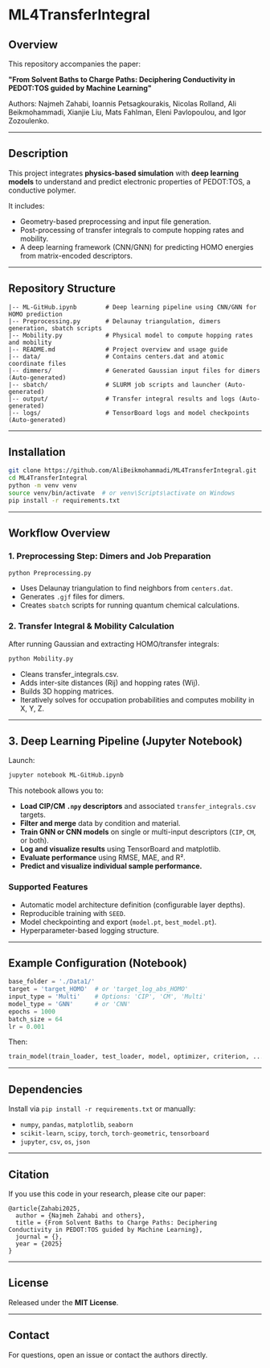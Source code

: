 # ML4TransferIntegral

## Overview
This repository accompanies the paper:

**"From Solvent Baths to Charge Paths: Deciphering Conductivity in PEDOT:TOS guided by Machine Learning"**

Authors: Najmeh Zahabi, Ioannis Petsagkourakis, Nicolas Rolland, Ali Beikmohammadi, Xianjie Liu, Mats Fahlman, Eleni Pavlopoulou, and Igor Zozoulenko.

---

## Description

This project integrates **physics-based simulation** with **deep learning models** to understand and predict electronic properties of PEDOT:TOS, a conductive polymer.

It includes:
- Geometry-based preprocessing and input file generation.
- Post-processing of transfer integrals to compute hopping rates and mobility.
- A deep learning framework (CNN/GNN) for predicting HOMO energies from matrix-encoded descriptors.

---

## Repository Structure

```
|-- ML-GitHub.ipynb        # Deep learning pipeline using CNN/GNN for HOMO prediction
|-- Preprocessing.py       # Delaunay triangulation, dimers generation, sbatch scripts
|-- Mobility.py            # Physical model to compute hopping rates and mobility
|-- README.md              # Project overview and usage guide
|-- data/                  # Contains centers.dat and atomic coordinate files
|-- dimmers/               # Generated Gaussian input files for dimers (Auto-generated)
|-- sbatch/                # SLURM job scripts and launcher (Auto-generated)
|-- output/                # Transfer integral results and logs (Auto-generated)
|-- logs/                  # TensorBoard logs and model checkpoints (Auto-generated)
```

---

## Installation

```bash
git clone https://github.com/AliBeikmohammadi/ML4TransferIntegral.git
cd ML4TransferIntegral
python -m venv venv
source venv/bin/activate  # or venv\Scripts\activate on Windows
pip install -r requirements.txt
```

---

## Workflow Overview

### 1. Preprocessing Step: Dimers and Job Preparation
```bash
python Preprocessing.py
```
- Uses Delaunay triangulation to find neighbors from `centers.dat`.
- Generates `.gjf` files for dimers.
- Creates `sbatch` scripts for running quantum chemical calculations.

### 2. Transfer Integral & Mobility Calculation
After running Gaussian and extracting HOMO/transfer integrals:
```bash
python Mobility.py
```
- Cleans transfer_integrals.csv.
- Adds inter-site distances (Rij) and hopping rates (Wij).
- Builds 3D hopping matrices.
- Iteratively solves for occupation probabilities and computes mobility in X, Y, Z.

---

## 3. Deep Learning Pipeline (Jupyter Notebook)

Launch:
```bash
jupyter notebook ML-GitHub.ipynb
```

This notebook allows you to:
- **Load CIP/CM `.npy` descriptors** and associated `transfer_integrals.csv` targets.
- **Filter and merge** data by condition and material.
- **Train GNN or CNN models** on single or multi-input descriptors (`CIP`, `CM`, or both).
- **Log and visualize results** using TensorBoard and matplotlib.
- **Evaluate performance** using RMSE, MAE, and R².
- **Predict and visualize individual sample performance.**

### Supported Features
- Automatic model architecture definition (configurable layer depths).
- Reproducible training with `SEED`.
- Model checkpointing and export (`model.pt`, `best_model.pt`).
- Hyperparameter-based logging structure.

---

## Example Configuration (Notebook)
```python
base_folder = './Data1/'
target = 'target_HOMO'  # or 'target_log_abs_HOMO'
input_type = 'Multi'    # Options: 'CIP', 'CM', 'Multi'
model_type = 'GNN'      # or 'CNN'
epochs = 1000
batch_size = 64
lr = 0.001
```

Then:
```python
train_model(train_loader, test_loader, model, optimizer, criterion, ...)
```

---

## Dependencies

Install via `pip install -r requirements.txt` or manually:
- `numpy`, `pandas`, `matplotlib`, `seaborn`
- `scikit-learn`, `scipy`, `torch`, `torch-geometric`, `tensorboard`
- `jupyter`, `csv`, `os`, `json`

---

## Citation
If you use this code in your research, please cite our paper:
```
@article{Zahabi2025,
  author = {Najmeh Zahabi and others},
  title = {From Solvent Baths to Charge Paths: Deciphering Conductivity in PEDOT:TOS guided by Machine Learning},
  journal = {},
  year = {2025}
}
```

---

## License
Released under the **MIT License**.

---

## Contact

For questions, open an issue or contact the authors directly.

